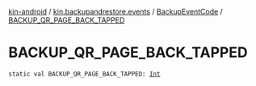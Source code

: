 [kin-android](../../index.md) / [kin.backupandrestore.events](../index.md) / [BackupEventCode](index.md) / [BACKUP_QR_PAGE_BACK_TAPPED](./-b-a-c-k-u-p_-q-r_-p-a-g-e_-b-a-c-k_-t-a-p-p-e-d.md)

# BACKUP_QR_PAGE_BACK_TAPPED

`static val BACKUP_QR_PAGE_BACK_TAPPED: `[`Int`](https://kotlinlang.org/api/latest/jvm/stdlib/kotlin/-int/index.html)